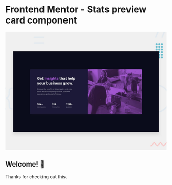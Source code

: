 # Frontend Mentor - Stats preview card component

![Design preview for the Stats preview card component coding challenge](/design/desktop-preview.jpg)

## Welcome! 👋

Thanks for checking out this.


